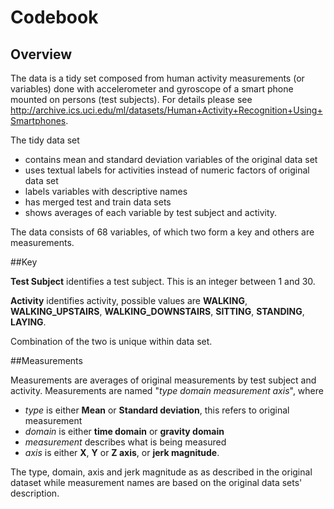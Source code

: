 Codebook
========

## Overview

The data is a tidy set composed from human activity measurements (or variables) done with accelerometer and gyroscope of a smart phone mounted on persons (test subjects). For details please see http://archive.ics.uci.edu/ml/datasets/Human+Activity+Recognition+Using+Smartphones. 

The tidy data set
* contains mean and standard deviation variables of the original data set
* uses textual labels for activities instead of numeric factors of original data set
* labels variables with descriptive names
* has merged test and train data sets
* shows averages of each variable by test subject and activity.

The data consists of 68 variables, of which two form a key and others are measurements.

##Key

**Test Subject** identifies a test subject. This is an integer between 1 and 30.

**Activity** identifies activity, possible values are **WALKING**, **WALKING_UPSTAIRS**, **WALKING_DOWNSTAIRS**, **SITTING**, **STANDING**, **LAYING**.

Combination of the two is unique within data set.

##Measurements

Measurements are averages of original measurements by test subject and activity. Measurements are named "*type* *domain* *measurement* *axis*", where
* *type* is either **Mean** or **Standard deviation**, this refers to original measurement
* *domain* is either **time domain** or **gravity domain**
* *measurement* describes what is being measured
* *axis* is either **X**, **Y** or **Z axis**, or **jerk magnitude**.

The type, domain, axis and jerk magnitude as as described in the original dataset while measurement names are based on the original data sets' description.
